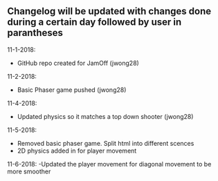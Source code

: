 ## Changelog will be updated with changes done during a certain day followed by user in parantheses ##

11-1-2018: 
- GitHub repo created for JamOff (jwong28)

11-2-2018:
- Basic Phaser game pushed (jwong28)

11-4-2018:
- Updated physics so it matches a top down shooter (jwong28)

11-5-2018:
- Removed basic phaser game. Split html into different scences 
- 2D physics added in for player movement

11-6-2018:
-Updated the player movement for diagonal movement to be more smoother